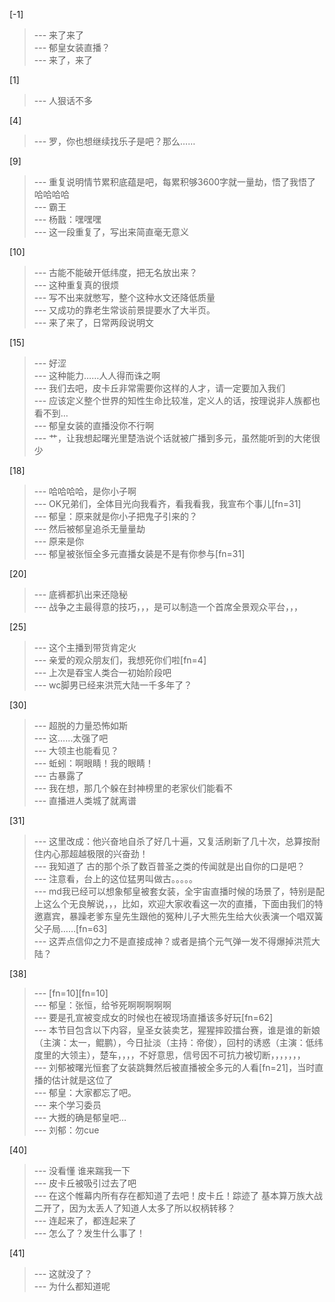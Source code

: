
[-1] 
>--- 来了来了<br>
>--- 郁皇女装直播？<br>
>--- 来了，来了<br>

[1] 
>--- 人狠话不多<br>

[4] 
>--- 罗，你也想继续找乐子是吧？那么……<br>

[9] 
>--- 重复说明情节累积底蕴是吧，每累积够3600字就一量劫，悟了我悟了哈哈哈哈<br>
>--- 霸王<br>
>--- 杨戬：嘿嘿嘿<br>
>--- 这一段重复了，写出来简直毫无意义<br>

[10] 
>--- 古能不能破开低纬度，把无名放出来？<br>
>--- 这种重复真的很烦<br>
>--- 写不出来就憋写，整个这种水文还降低质量<br>
>--- 又成功的靠老生常谈前景提要水了大半页。<br>
>--- 来了来了，日常两段说明文<br>

[15] 
>--- 好涩<br>
>--- 这种能力……人人得而诛之啊<br>
>--- 我们去吧，皮卡丘非常需要你这样的人才，请一定要加入我们<br>
>--- 应该定义整个世界的知性生命比较准，定义人的话，按理说非人族都也看不到…<br>
>--- 郁皇女装的直播没你不行啊<br>
>--- 艹，让我想起曙光里楚浩说个话就被广播到多元，虽然能听到的大佬很少<br>

[18] 
>--- 哈哈哈哈，是你小子啊<br>
>--- OK兄弟们，全体目光向我看齐，看我看我，我宣布个事儿[fn=31]<br>
>--- 郁皇：原来就是你小子把鬼子引来的？<br>
>--- 然后被郁皇追杀无量量劫<br>
>--- 原来是你<br>
>--- 郁皇被张恒全多元直播女装是不是有你参与[fn=31]<br>

[20] 
>--- 底裤都扒出来还隐秘<br>
>--- 战争之主最得意的技巧，，，是可以制造一个首席全景观众平台，，，<br>

[25] 
>--- 这个主播到带货肯定火<br>
>--- 亲爱的观众朋友们，我想死你们啦[fn=4]<br>
>--- 上次是昋宝人类合一初始阶段吧<br>
>--- wc脚男已经来洪荒大陆一千多年了？<br>

[30] 
>--- 超脱的力量恐怖如斯<br>
>--- 这……太强了吧<br>
>--- 大领主也能看见？<br>
>--- 蚯蚓：啊眼睛！我的眼睛！<br>
>--- 古暴露了<br>
>--- 我在想，那几个躲在封神榜里的老家伙们能看不<br>
>--- 直播进人类城了就离谱<br>

[31] 
>--- 这里改成：他兴奋地自杀了好几十遍，又复活刷新了几十次，总算按耐住内心那超越极限的兴奋劲！<br>
>--- 我知道了  古的那个杀了数百普圣之类的传闻就是出自你的口是吧？<br>
>--- 注意看，台上的这位猛男叫做古。。。。。<br>
>--- md我已经可以想象郁皇被套女装，全宇宙直播时候的场景了，特别是配上这么个无良解说，，，比如，欢迎大家收看这一次的直播，下面由我们的特邀嘉宾，暴躁老爹东皇先生跟他的冤种儿子大熊先生给大伙表演一个唱双簧父子局……[fn=63]<br>
>--- 这弄点信仰之力不是直接成神？或者是搞个元气弹一发不得爆掉洪荒大陆？<br>

[38] 
>--- [fn=10][fn=10]<br>
>--- 郁皇：张恒，给爷死啊啊啊啊啊<br>
>--- 要是孔宣被变成女的时候也在被现场直播该多好玩[fn=62]<br>
>--- 本节目包含以下内容，皇圣女装卖艺，猩猩摔跤擂台赛，谁是谁的新娘（主演：太一，鲲鹏），今日扯淡（主持：帝俊），回村的诱惑（主演：低纬度里的大领主），楚车，，，，不好意思，信号因不可抗力被切断，，，，，，，<br>
>--- 刘郁被曙光恒套了女装跳舞然后被直播被全多元的人看[fn=21]，当时直播的估计就是这位了<br>
>--- 郁皇：大家都忘了吧。<br>
>--- 来个学习委员<br>
>--- 大摡的确是郁皇吧…<br>
>--- 刘郁：勿cue<br>

[40] 
>--- 没看懂 谁来踹我一下<br>
>--- 皮卡丘被吸引过去了吧<br>
>--- 在这个帷幕内所有存在都知道了去吧！皮卡丘！踪迹了
基本算万族大战二开了，因为太丢人了知道人太多了所以权柄转移？<br>
>--- 连起来了，都连起来了<br>
>--- 怎么了？发生什么事了！<br>

[41] 
>--- 这就没了？<br>
>--- 为什么都知道呢<br>
